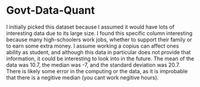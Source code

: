 # Govt-Data-Quant
  I initially picked this dataset because I assumed it would have lots of interesting data due to its large size. I found this specific column interesting because many high-schoolers work jobs, whether to support their family or to earn some extra money. I assume working a copius can affect ones ability as student, and although this data in particular does not provide that information, it could be interesting to look into in the future. The mean of the data was 10.7, the median was -7, and the standard deviation was 20.7. There is likely some error in the computing or the data, as it is improbable that there is a negitive median (you cant work negitive hours).
